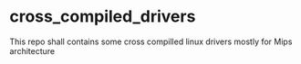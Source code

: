 # cross_compiled_drivers
This repo shall contains some cross compilled linux drivers mostly for Mips architecture
